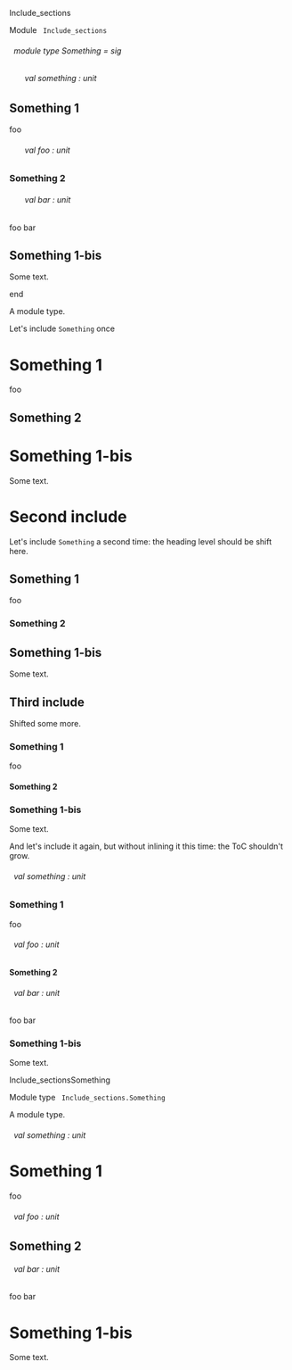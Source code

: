 Include_sections

 Module `` Include_sections`` 
<a id="module-type-Something"></a>
###### &nbsp; module type Something = sig

<a id="val-something"></a>
###### &nbsp; &nbsp; &nbsp; &nbsp;val something : unit




## Something 1


foo



<a id="val-foo"></a>
###### &nbsp; &nbsp; &nbsp; &nbsp;val foo : unit




### Something 2


<a id="val-bar"></a>
###### &nbsp; &nbsp; &nbsp; &nbsp;val bar : unit

foo bar





## Something 1-bis


Some text.


end

A module type.




Let's include `` Something
``  once




# Something 1


foo




## Something 2



# Something 1-bis


Some text.




# Second include


Let's include `` Something
``  a second time: the heading level should be shift here.




## Something 1


foo




### Something 2



## Something 1-bis


Some text.




## Third include


Shifted some more.




### Something 1


foo




#### Something 2



### Something 1-bis


Some text.



And let's include it again, but without inlining it this time: the ToC shouldn't grow.



<a id="val-something"></a>
###### &nbsp; val something : unit




### Something 1


foo



<a id="val-foo"></a>
###### &nbsp; val foo : unit




#### Something 2


<a id="val-bar"></a>
###### &nbsp; val bar : unit

foo bar





### Something 1-bis


Some text.


Include_sectionsSomething

 Module type `` Include_sections.Something`` 


A module type.

<a id="val-something"></a>
###### &nbsp; val something : unit




# Something 1


foo



<a id="val-foo"></a>
###### &nbsp; val foo : unit




## Something 2


<a id="val-bar"></a>
###### &nbsp; val bar : unit

foo bar





# Something 1-bis


Some text.

